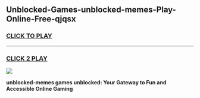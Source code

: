 
## Unblocked-Games-unblocked-memes-Play-Online-Free-qjqsx
<h3>
<a href="https://premium76.site?title=unblocked-memes&ref=26A">CLICK TO PLAY</a></h3>
<hr>

<h3>
<a href="https://premium76.site?title=unblocked-memes&ref=26A">CLICK 2 PLAY</a>
  
</h3>

<a href="https://premium76.site?title=unblocked-memes&ref=26A"><img src="https://clearcache.store/games.png"></a>


**unblocked-memes games unblocked: Your Gateway to Fun and Accessible Online Gaming**

